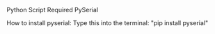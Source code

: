 Python Script Required PySerial

How to install pyserial:
  Type this into the terminal: "pip install pyserial"
